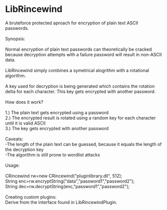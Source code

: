 # LibRincewind

A bruteforce protected aproach for encryption of plain text ASCII passwords.<br>
<br>
Synopsis:<br>
<br>
Normal encryption of plain text passwords can theoretically be cracked because decryption attempts with a failure password will result in non-ASCII data.<br>
<br>
LibRincewind simply combines a symetrical alogrithm with a rotational algorithm.<br>
<br>
A key used for decryption is being generated which contains the rotation delta for each character. This key gets encrypted with another password.
<br>
<br>
How does it work?<br>
<br>
1.) The plain text gets encrypted using a password<br>
2.) The encrypted result is rotated using a random key for each character until it is valid ASCII<br>
3.) The key gets encrypted with another password<br>
<br>
Caveats:<br>
-The length of the plain text can be guessed, because it equals the length of the decryption key<br>
-The algorithm is still prone to wordlist attacks<br>
<br>
Usage:<br>
<br>
CRincewind rw=new CRincewind("pluginlibrary.dll", 512);<br>
String enc=rw.encryptString("data","password1","password2");<br>
String dec=rw.decryptString(enc,"password1","password2");<br>
<br>
Creating custom plugins:<br>
Derive from the interface found in LibRincewindPlugin.
